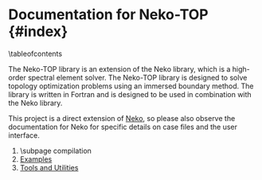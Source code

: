 # Documentation for Neko-TOP {#index}
\tableofcontents

The Neko-TOP library is an extension of the Neko library, which is a high-order
spectral element solver. The Neko-TOP library is designed to solve topology
optimization problems using an immersed boundary method. The library is written
in Fortran and is designed to be used in combination with the Neko library.

This project is a direct extension of [Neko](https://neko.cfd), so please also
observe the documentation for Neko for specific details on case files and the
user interface.

1. \subpage compilation
2. [Examples](#examples)
3. [Tools and Utilities](#tools)
